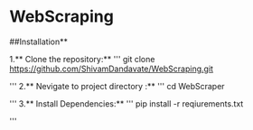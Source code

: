 # WebScraping

##Installation**

1.** Clone the repository:**
  '''
  git clone https://github.com/ShivamDandavate/WebScraping.git

  '''
2.** Nevigate to project directory :**
  '''
  cd WebScraper

  '''
3.** Install Dependencies:**
  '''
  pip install -r reqiurements.txt

  '''
